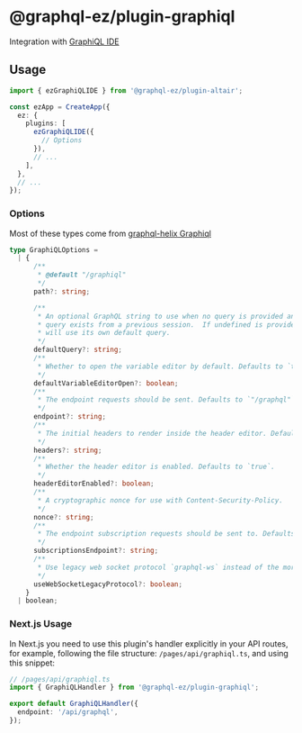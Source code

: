 # @graphql-ez/plugin-graphiql

Integration with [GraphiQL IDE](https://github.com/graphql/graphiql)

## Usage

```ts
import { ezGraphiQLIDE } from '@graphql-ez/plugin-altair';

const ezApp = CreateApp({
  ez: {
    plugins: [
      ezGraphiQLIDE({
        // Options
      }),
      // ...
    ],
  },
  // ...
});
```

### Options

Most of these types come from [graphql-helix Graphiql](https://github.com/contrawork/graphql-helix/blob/master/packages/core/lib/types.ts)

```ts
type GraphiQLOptions =
  | {
      /**
       * @default "/graphiql"
       */
      path?: string;

      /**
       * An optional GraphQL string to use when no query is provided and no stored
       * query exists from a previous session.  If undefined is provided, GraphiQL
       * will use its own default query.
       */
      defaultQuery?: string;
      /**
       * Whether to open the variable editor by default. Defaults to `true`.
       */
      defaultVariableEditorOpen?: boolean;
      /**
       * The endpoint requests should be sent. Defaults to `"/graphql"`.
       */
      endpoint?: string;
      /**
       * The initial headers to render inside the header editor. Defaults to `"{}"`.
       */
      headers?: string;
      /**
       * Whether the header editor is enabled. Defaults to `true`.
       */
      headerEditorEnabled?: boolean;
      /**
       * A cryptographic nonce for use with Content-Security-Policy.
       */
      nonce?: string;
      /**
       * The endpoint subscription requests should be sent to. Defaults to the value of the `endpoint` parameter.
       */
      subscriptionsEndpoint?: string;
      /**
       * Use legacy web socket protocol `graphql-ws` instead of the more current standard `graphql-transport-ws`
       */
      useWebSocketLegacyProtocol?: boolean;
    }
  | boolean;
```

### Next.js Usage

In Next.js you need to use this plugin's handler explicitly in your API routes,
for example, following the file structure: `/pages/api/graphiql.ts`, and using this snippet:

```ts
// /pages/api/graphiql.ts
import { GraphiQLHandler } from '@graphql-ez/plugin-graphiql';

export default GraphiQLHandler({
  endpoint: '/api/graphql',
});
```
